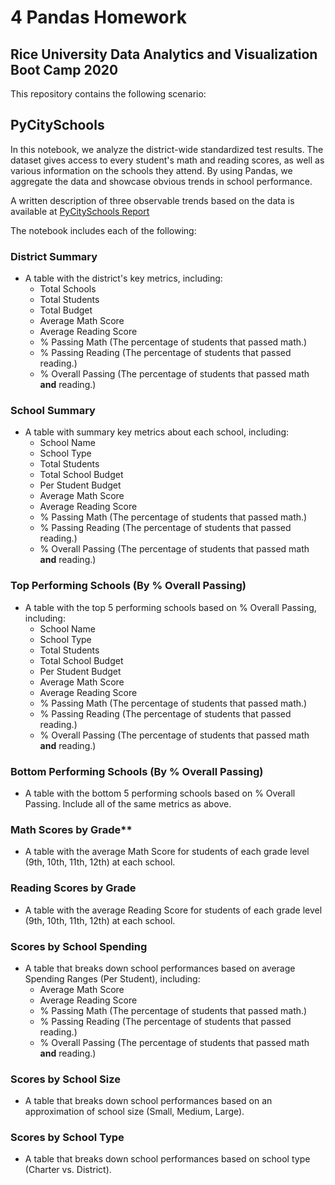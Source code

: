# 4 Pandas Homework

## Rice University Data Analytics and Visualization Boot Camp 2020

This repository contains the following scenario:

## PyCitySchools

In this notebook, we analyze the district-wide standardized test results. The dataset gives access to every student's math and reading scores, as well as various information on the schools they attend. By using Pandas, we aggregate the data and showcase obvious trends in school performance.

A written description of three observable trends based on the data is available at 
[PyCitySchools Report](./Pandas_Report.md)

The notebook includes each of the following:

### District Summary

* A table with the district's key metrics, including:
  * Total Schools
  * Total Students
  * Total Budget
  * Average Math Score
  * Average Reading Score
  * % Passing Math (The percentage of students that passed math.)
  * % Passing Reading (The percentage of students that passed reading.)
  * % Overall Passing (The percentage of students that passed math **and** reading.)

### School Summary

* A table with summary key metrics about each school, including:
  * School Name
  * School Type
  * Total Students
  * Total School Budget
  * Per Student Budget
  * Average Math Score
  * Average Reading Score
  * % Passing Math (The percentage of students that passed math.)
  * % Passing Reading (The percentage of students that passed reading.)
  * % Overall Passing (The percentage of students that passed math **and** reading.)

### Top Performing Schools (By % Overall Passing)

* A table with the top 5 performing schools based on % Overall Passing, including:
  * School Name
  * School Type
  * Total Students
  * Total School Budget
  * Per Student Budget
  * Average Math Score
  * Average Reading Score
  * % Passing Math (The percentage of students that passed math.)
  * % Passing Reading (The percentage of students that passed reading.)
  * % Overall Passing (The percentage of students that passed math **and** reading.)

### Bottom Performing Schools (By % Overall Passing)

* A table with the bottom 5 performing schools based on % Overall Passing. Include all of the same metrics as above.

### Math Scores by Grade\*\*

* A table with the average Math Score for students of each grade level (9th, 10th, 11th, 12th) at each school.

### Reading Scores by Grade

* A table with the average Reading Score for students of each grade level (9th, 10th, 11th, 12th) at each school.

### Scores by School Spending

* A table that breaks down school performances based on average Spending Ranges (Per Student), including:
  * Average Math Score
  * Average Reading Score
  * % Passing Math (The percentage of students that passed math.)
  * % Passing Reading (The percentage of students that passed reading.)
  * % Overall Passing (The percentage of students that passed math **and** reading.)

### Scores by School Size

* A table that breaks down school performances based on an approximation of school size (Small, Medium, Large).

### Scores by School Type

* A table that breaks down school performances based on school type (Charter vs. District).

